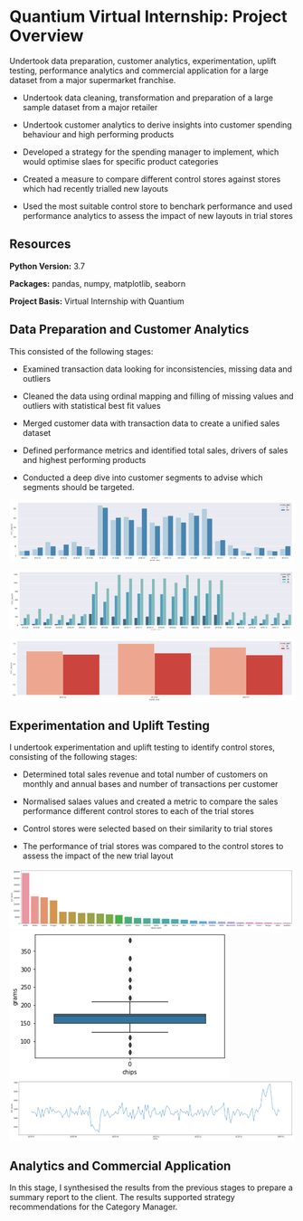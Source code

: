 # Quantium Virtual Internship: Project Overview
Undertook data preparation, customer analytics, experimentation, uplift testing, performance analytics and commercial application for a large dataset from a major supermarket franchise.

- Undertook data cleaning, transformation and preparation of a large sample dataset from a major retailer

- Undertook customer analytics to derive insights into customer spending behaviour and high performing products

- Developed a strategy for the spending manager to implement, which would optimise slaes for specific product categories 

- Created a measure to compare different control stores against stores which had recently trialled new layouts

- Used the most suitable control store to benchark performance and used performance analytics to assess the impact of new layouts in trial stores

## Resources

**Python Version:** 3.7

**Packages:** pandas, numpy, matplotlib, seaborn

**Project Basis:** Virtual Internship with Quantium

## Data Preparation and Customer Analytics

 This consisted of the following stages:

- Examined transaction data looking for inconsistencies, missing data and outliers

- Cleaned the data using ordinal mapping and filling of missing values and outliers with statistical best fit values

- Merged customer data with transaction data to create a unified sales dataset

- Defined performance metrics and identified total sales, drivers of sales and highest performing products

- Conducted a deep dive into customer segments to advise which segments should be targeted.  

![image](/images/TrialStores.PNG)

![image](/images/TrialStores2.PNG)

![image](/images/TrialStores3.PNG)

## Experimentation and Uplift Testing

I undertook experimentation and uplift testing to identify control stores, consisting of the following stages:

- Determined total sales revenue and total number of customers on monthly and annual bases and number of transactions per customer

- Normalised salaes values and created a metric to compare the sales performance different control stores to each of the trial stores

- Control stores were selected based on their similarity to trial stores

- The performance of trial stores was compared to the control stores to assess the impact of the new trial layout

![image](/images/chipsales.PNG)
![image](/images/chipweights.PNG)
![image](/images/salesprofile.PNG)

 
 ## Analytics and Commercial Application
 
 In this stage, I synthesised the results from the previous stages to prepare a summary report to the client. The results supported strategy recommendations for the Category Manager. 
 
 




